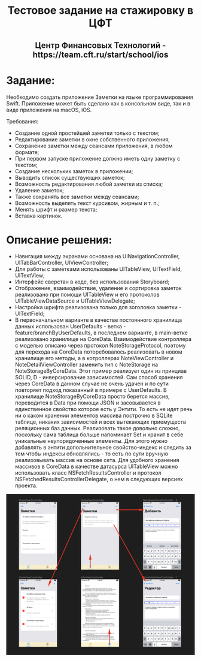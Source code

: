 <h1 align="center"> Тестовое задание на стажировку в ЦФТ
  
<h2 align="center">Центр Финансовых Технологий - https://team.cft.ru/start/school/ios

# Задание: 

Необходимо создать приложение Заметки на языке программирования Swift. Приложение может быть сделано как в консольном виде, так и в виде приложения на macOS, iOS.

Требования:
- Создание одной простейшей заметки только с текстом;
- Редактирование заметки в окне собственного приложения;
- Сохранение заметки между сеансами приложения, в любом формате;
- При первом запуске приложение должно иметь одну заметку с текстом;
- Создание нескольких заметок в приложении;
- Выводить список существующих заметок;
- Возможность редактирования любой заметки из списка;
- Удаление заметок;
- Также сохранять все заметки между сеансами;
- Возможность выделять текст курсивом, жирным и т. п.;
- Менять шрифт и размер текста;
- Вставка картинок.


# Описание решения: 

- Навигация между экранами основана на UINavigationController, UITabBarController, UIViewController;
- Для работы с заметками использованы UITableView, UITextField, UITextView;
- Интерфейс сверстан в коде, без использования Storyboard;
- Отображение, взаимодействие, удаление и сортировка заметок реализовано при помощи UITableView и его протоколов UITableViewDataSource и UITableViewDelegate;
- Настройка шрифта реализована только для зоголовка заметки - UITextField;
- В первоначальном варианте в качестве постоянного хранилища данных использован UserDefaults - ветка - feature/branchByUserDefaults, в последнем варианте, в main-ветке реализовано хранилище на CoreData. Взаимодействие контроллера с моделью описано через протокол NoteStorageProtocol, поэтому для перехода на CoreData поторебовалось реализовать в новом хранилище его методы, а в котроллерах NoteViewController и NoteDetailViewController заменить тип с NoteStorage на NoteStorageByCoreData. Этот пример реализует один из принциав SOLID,  D - инверсирование зависимостей. Сам способ хранения через CoreData в данном случае не очень удачен и по сути повторяет подход показанный в примере с UserDefaults. В хранилище NoteStorageByCoreData просто берется массив, переводится в Data при помощи JSON и засовывается в единственное свойство которое есть у Энтити. То есть не идет речь ни о каком хранении элементов массива построчно в SQLite таблице, никаких зависимостей и всех вытекающих приемуществ реляционных баз данных. Реализовать такое довольно сложно, поскольку сама таблица больше напоминает Set и хранит в себе уникальные неупорядоченные элементы. Для этого нужно добавлять в энтити допольнительное свойство-индекс и следить за тем чтобы индексы обновлялись - то есть по сути вручную реализовывать массив на основе сета. Для удобного хранения массивов в CoreData в качестве датасурса UITableView можно использовать класс NSFetchResultsController и протокол NSFetchedResultsControllerDelegate, о нем в следующих версиях проекта.


 
<img src="Screen/Screenshot at Feb 10 02-53-36.png" alt="Задана ширина и высота" >

